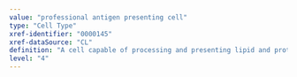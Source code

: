 ```yaml
---
value: "professional antigen presenting cell"
type: "Cell Type"
xref-identifier: "0000145"
xref-dataSource: "CL"
definition: "A cell capable of processing and presenting lipid and protein antigens to T cells in order to initiate an immune response.|Note change of name; nearly all somatic cells can present antigens to T cells via MHC Class I complexes leading to effector responses, but professional antigen presenting cells constitutively express MHC Class II as well as costimulatory molecules, and thus can initiate immune responses via T cells."
level: "4"
---
```

